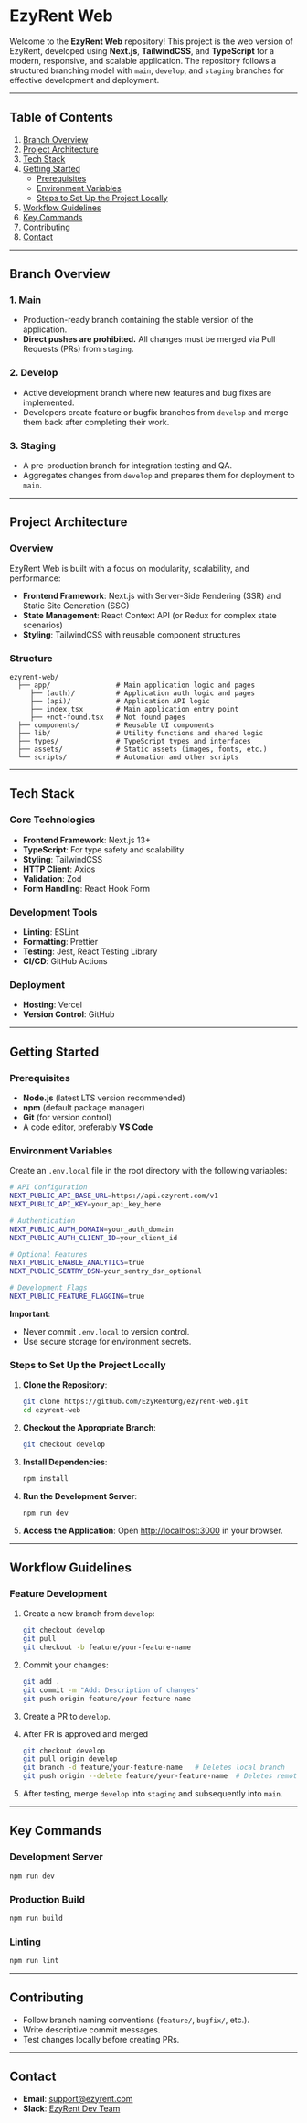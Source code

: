 # EzyRent Web

Welcome to the **EzyRent Web** repository! This project is the web version of EzyRent, developed using **Next.js**, **TailwindCSS**, and **TypeScript** for a modern, responsive, and scalable application. The repository follows a structured branching model with `main`, `develop`, and `staging` branches for effective development and deployment.

---
## Table of Contents

1. [Branch Overview](#branch-overview)
2. [Project Architecture](#project-architecture)
3. [Tech Stack](#tech-stack)
4. [Getting Started](#getting-started)
   - [Prerequisites](#prerequisites)
   - [Environment Variables](#environment-variables)
   - [Steps to Set Up the Project Locally](#steps-to-set-up-the-project-locally)
5. [Workflow Guidelines](#workflow-guidelines)
6. [Key Commands](#key-commands)
7. [Contributing](#contributing)
8. [Contact](#contact)
---

## Branch Overview

### 1. **Main**

- Production-ready branch containing the stable version of the application.
- **Direct pushes are prohibited.** All changes must be merged via Pull Requests (PRs) from `staging`.

### 2. **Develop**

- Active development branch where new features and bug fixes are implemented.
- Developers create feature or bugfix branches from `develop` and merge them back after completing their work.

### 3. **Staging**

- A pre-production branch for integration testing and QA.
- Aggregates changes from `develop` and prepares them for deployment to `main`.

---
## Project Architecture

### Overview

EzyRent Web is built with a focus on modularity, scalability, and performance:

- **Frontend Framework**: Next.js with Server-Side Rendering (SSR) and Static Site Generation (SSG)
- **State Management**: React Context API (or Redux for complex state scenarios)
- **Styling**: TailwindCSS with reusable component structures

### Structure

```plaintext
ezyrent-web/
  ├── app/                # Main application logic and pages
     ├── (auth)/          # Application auth logic and pages
     ├── (api)/           # Application API logic
     ├── index.tsx        # Main application entry point
     ├── +not-found.tsx   # Not found pages
  ├── components/         # Reusable UI components
  ├── lib/                # Utility functions and shared logic
  ├── types/              # TypeScript types and interfaces
  ├── assets/             # Static assets (images, fonts, etc.)
  └── scripts/            # Automation and other scripts
```
---

## Tech Stack

### Core Technologies

- **Frontend Framework**: Next.js 13+
- **TypeScript**: For type safety and scalability
- **Styling**: TailwindCSS
- **HTTP Client**: Axios
- **Validation**: Zod
- **Form Handling**: React Hook Form

### Development Tools

- **Linting**: ESLint
- **Formatting**: Prettier
- **Testing**: Jest, React Testing Library
- **CI/CD**: GitHub Actions

### Deployment

- **Hosting**: Vercel
- **Version Control**: GitHub

---

## Getting Started

### Prerequisites

- **Node.js** (latest LTS version recommended)
- **npm** (default package manager)
- **Git** (for version control)
- A code editor, preferably **VS Code**

### Environment Variables

Create an `.env.local` file in the root directory with the following variables:

```bash
# API Configuration
NEXT_PUBLIC_API_BASE_URL=https://api.ezyrent.com/v1
NEXT_PUBLIC_API_KEY=your_api_key_here

# Authentication
NEXT_PUBLIC_AUTH_DOMAIN=your_auth_domain
NEXT_PUBLIC_AUTH_CLIENT_ID=your_client_id

# Optional Features
NEXT_PUBLIC_ENABLE_ANALYTICS=true
NEXT_PUBLIC_SENTRY_DSN=your_sentry_dsn_optional

# Development Flags
NEXT_PUBLIC_FEATURE_FLAGGING=true
```

**Important**:

- Never commit `.env.local` to version control.
- Use secure storage for environment secrets.

### Steps to Set Up the Project Locally

1. **Clone the Repository**:

   ```bash
   git clone https://github.com/EzyRentOrg/ezyrent-web.git
   cd ezyrent-web
   ```

2. **Checkout the Appropriate Branch**:

   ```bash
   git checkout develop
   ```

3. **Install Dependencies**:

   ```bash
   npm install
   ```

4. **Run the Development Server**:

   ```bash
   npm run dev
   ```

5. **Access the Application**:
   Open [http://localhost:3000](http://localhost:3000) in your browser.

---

## Workflow Guidelines

### Feature Development

1. Create a new branch from `develop`:

   ```bash
   git checkout develop
   git pull
   git checkout -b feature/your-feature-name
   ```

2. Commit your changes:

   ```bash
   git add .
   git commit -m "Add: Description of changes"
   git push origin feature/your-feature-name
   ```

3. Create a PR to `develop`.

4. After PR is approved and merged
   ```bash
   git checkout develop
   git pull origin develop
   git branch -d feature/your-feature-name   # Deletes local branch
   git push origin --delete feature/your-feature-name  # Deletes remote branch
   ```
5. After testing, merge `develop` into `staging` and subsequently into `main`.

---

## Key Commands

### Development Server

```bash
npm run dev
```

### Production Build

```bash
npm run build
```

### Linting

```bash
npm run lint
```

---

## Contributing

- Follow branch naming conventions (`feature/`, `bugfix/`, etc.).
- Write descriptive commit messages.
- Test changes locally before creating PRs.

---

## Contact

- **Email**: support@ezyrent.com
- **Slack**: [EzyRent Dev Team](ezyrentteam.slack.com)
